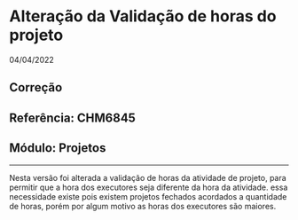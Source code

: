# Alteração da Validação de horas do projeto
04/04/2022
## Correção
## Referência: CHM6845
## Módulo: Projetos
***

Nesta versão foi alterada a validação de horas da atividade de projeto, para permitir que a hora dos executores seja diferente da hora da atividade. essa necessidade existe pois existem projetos fechados acordados a quantidade de horas, porém por algum motivo as horas dos executores são maiores.